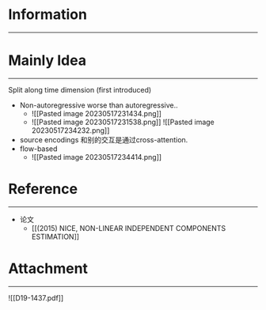 # Information
---


# Mainly Idea
---
Split along time dimension (first introduced)

- Non-autoregressive worse than autoregressive..
	- ![[Pasted image 20230517231434.png]]
	- ![[Pasted image 20230517231538.png]]
![[Pasted image 20230517234232.png]]
- source encodings 和别的交互是通过cross-attention.
- flow-based 
	- ![[Pasted image 20230517234414.png]]

# Reference
---
- 论文
	- [[(2015) NICE, NON-LINEAR INDEPENDENT COMPONENTS ESTIMATION]]

# Attachment
---
![[D19-1437.pdf]]